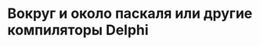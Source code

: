 Вокруг и около паскаля или другие компиляторы Delphi
====================================================
